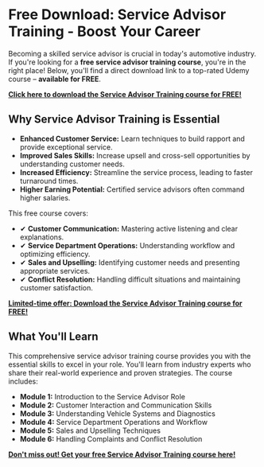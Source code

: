 # Free Download: Service Advisor Training - Boost Your Career

Becoming a skilled service advisor is crucial in today's automotive industry. If you're looking for a **free service advisor training course**, you're in the right place! Below, you'll find a direct download link to a top-rated Udemy course – **available for FREE**.

[**Click here to download the Service Advisor Training course for FREE!**](https://udemywork.com/service-advisor-training)

## Why Service Advisor Training is Essential

*   **Enhanced Customer Service:** Learn techniques to build rapport and provide exceptional service.
*   **Improved Sales Skills:** Increase upsell and cross-sell opportunities by understanding customer needs.
*   **Increased Efficiency:** Streamline the service process, leading to faster turnaround times.
*   **Higher Earning Potential:** Certified service advisors often command higher salaries.

This free course covers:

*   ✔ **Customer Communication:** Mastering active listening and clear explanations.
*   ✔ **Service Department Operations:** Understanding workflow and optimizing efficiency.
*   ✔ **Sales and Upselling:** Identifying customer needs and presenting appropriate services.
*   ✔ **Conflict Resolution:** Handling difficult situations and maintaining customer satisfaction.

[**Limited-time offer: Download the Service Advisor Training course for FREE!**](https://udemywork.com/service-advisor-training)

## What You'll Learn

This comprehensive service advisor training course provides you with the essential skills to excel in your role. You'll learn from industry experts who share their real-world experience and proven strategies. The course includes:

*   **Module 1:** Introduction to the Service Advisor Role
*   **Module 2:** Customer Interaction and Communication Skills
*   **Module 3:** Understanding Vehicle Systems and Diagnostics
*   **Module 4:** Service Department Operations and Workflow
*   **Module 5:** Sales and Upselling Techniques
*   **Module 6:** Handling Complaints and Conflict Resolution

[**Don't miss out! Get your free Service Advisor Training course here!**](https://udemywork.com/service-advisor-training)
